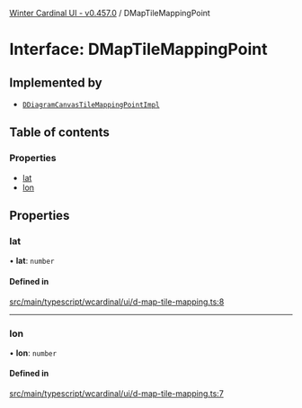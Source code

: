 [Winter Cardinal UI - v0.457.0](../index.md) / DMapTileMappingPoint

# Interface: DMapTileMappingPoint

## Implemented by

- [`DDiagramCanvasTileMappingPointImpl`](../classes/DDiagramCanvasTileMappingPointImpl.md)

## Table of contents

### Properties

- [lat](DMapTileMappingPoint.md#lat)
- [lon](DMapTileMappingPoint.md#lon)

## Properties

### lat

• **lat**: `number`

#### Defined in

[src/main/typescript/wcardinal/ui/d-map-tile-mapping.ts:8](https://github.com/winter-cardinal/winter-cardinal-ui/blob/v0.457.0/src/main/typescript/wcardinal/ui/d-map-tile-mapping.ts#L8)

___

### lon

• **lon**: `number`

#### Defined in

[src/main/typescript/wcardinal/ui/d-map-tile-mapping.ts:7](https://github.com/winter-cardinal/winter-cardinal-ui/blob/v0.457.0/src/main/typescript/wcardinal/ui/d-map-tile-mapping.ts#L7)
